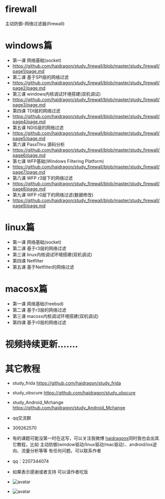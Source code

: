 # firewall
主动防御-网络过滤器(firewall)
# windows篇
* 第一课 网络基础(socket)
* https://github.com/haidragon/study_firewall/blob/master/study_firewall/page1/page.md
* 第二课 基于SPI层的网络过滤
* https://github.com/haidragon/study_firewall/blob/master/study_firewall/page2/page.md
* 第三课 windows内核调试环境搭建(双机调试)
* https://github.com/haidragon/study_firewall/blob/master/study_firewall/page3/page.md
* 第四课 TDI层的网络过滤  
* https://github.com/haidragon/study_firewall/blob/master/study_firewall/page4/page.md
* 第五课 NDIS层的网络过滤
* https://github.com/haidragon/study_firewall/blob/master/study_firewall/page5/page.md
* 第六课 PassThru 源码分析
* https://github.com/haidragon/study_firewall/blob/master/study_firewall/page6/page.md
* 第七课 WFP基础(Windows Filtering Platform)
* https://github.com/haidragon/study_firewall/blob/master/study_firewall/page7/page.md
* 第八课 WFP r3层下的网络过滤
* https://github.com/haidragon/study_firewall/blob/master/study_firewall/page8/page.md
* 第九课 WFP r0层下的网络过滤(数据修改)
* https://github.com/haidragon/study_firewall/blob/master/study_firewall/page9/page.md
# linux篇
* 第一课 网络基础(socket)
* 第二课 基于r3层的网络过滤
* 第三课 linux内核调试环境搭建(双机调试)
* 第四课 Netfilter
* 第五课 基于Netfilter的网络过滤
# macosx篇
* 第一课 网络基础(freebsd)
* 第二课 基于r3层的网络过滤
* 第三课 macosx内核调试环境搭建(双机调试)
* 第四课 基于r0层的网络过滤

# 视频持续更新.......  
# 其它教程
* study_frida https://github.com/haidragon/study_frida
* study_obscure https://github.com/haidragon/study_obscure
* study_Android_Mchange https://github.com/haidragon/study_Android_Mchange
* qq交流群 
* 309262570
* 有的课题可能没第一时在这写，可以关注我微博 [haidragonx](https://weibo.com/haidragon)同时我也会出其它教程，比如 主动防御(window驱动/linux驱动/mac驱动）、android/ios逆向、流量分析等等 有任何问题。可以联系作者
* qq：2207344074
* 如果表示感谢或者支持 可以请作者吃饭
* ![avatar](https://github.com/haidragon/study_frida/blob/master/image/791577372414_.pic.jpg)


* ![avatar](https://github.com/haidragon/study_frida/blob/master/image/761577371002_.pic.jpg)

